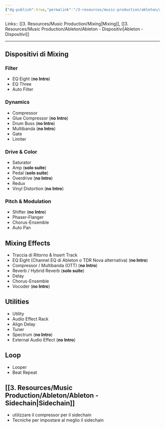 ```yaml
---
{"dg-publish":true,"permalink":"/3-resources/music-production/ableton/ableton-mixing-con-i-dispositivi-effects-audio/","tags":["type/note"]}
---
```


Links:: [[3. Resources/Music Production/Mixing\|Mixing]], [[3. Resources/Music Production/Ableton/Ableton - Dispositivi\|Ableton - Dispositivi]]

---

## Dispositivi di Mixing
### Filter

- EQ Eight (**no Intro**)
- EQ Three
- Auto Filter

### Dynamics

- Compressor
- Glue Compressor (**no Intro**)
- Drum Buss (**no Intro**)
- Multibanda (**no Intro**)
- Gate
- Limiter

### Drive & Color

- Saturator 
- Amp (**solo suite**)
- Pedal (**solo suite**)
- Overdrive (**no Intro**)
- Redux 
- Vinyl Distortion (**no Intro**)

### Pitch & Modulation

- Shifter (**no Intro**)
- Phaser-Flanger
- Chorus-Ensemble
- Auto Pan

## Mixing Effects

- Traccia di Ritorno & Insert Track
- EQ Eight (Channel EQ di Ableton o TDR Nova alternativa) (**no Intro**)
- Compressor / Multibanda (OTT) (**no Intro**)
- Reverb / Hybrid Reverb (**solo suite**)
- Delay
- Chorus-Ensemble
- Vocoder (**no Intro**)

## Utilities

- Utility
- Audio Effect Rack
- Align Delay
- Tuner
- Spectrum (**no Intro**)
- External Audio Effect (**no Intro**)

## Loop

- Looper
- Beat Repeat

## [[3. Resources/Music Production/Ableton/Ableton - Sidechain\|Sidechain]]

- utilizzare il compressor per il sidechain
- Tecniche per impostare al meglio il sidechain


